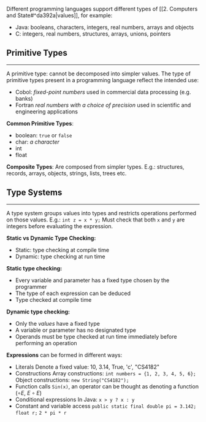 Different programming languages support different types of [[2. Computers and State#^da392a|values]], for example:
- Java: booleans, characters, integers, real numbers, arrays and objects
- C: integers, real numbers, structures, arrays, unions, pointers
## Primitive Types
---
A primitive type: cannot be decomposed into simpler values.
The type of primitive types present in a programming language reflect the intended use:
- Cobol: _fixed-point numbers_ used in commercial data processing (e.g. banks)
- Fortran _real numbers with a choice of precision_ used in scientific and engineering applications

__Common Primitive Types__:
- boolean: `true` or `false`
- char: _a character_
- int
- float

__Composite Types__:
Are composed from simpler types.
E.g.: structures, records, arrays, objects, strings, lists, trees etc.
## Type Systems
---
A type system groups values into types and restricts operations performed on those values.
E.g.: `int z = x * y;` Must check that both `x` and `y` are integers before evaluating the expression.

__Static vs Dynamic Type Checking:__
- Static: type checking at compile time
- Dynamic: type checking at run time

__Static type checking:__
- Every variable and parameter has a fixed type chosen by the programmer
- The type of each expression can be deduced
- Type checked at compile time

__Dynamic type checking:__
- Only the _values_ have a fixed type
- A variable or parameter has no designated type
- Operands must be type checked at run time immediately before performing an operation

__Expressions__ can be formed in different ways:
- Literals
	Denote a fixed value: 10, 3.14, True, 'c', "CS4182"
- Constructions
	Array constructions: `int numbers = {1, 2, 3, 4, 5, 6};`
	Object constructions: `new String("CS4182");`
- Function calls
	`Sin(x)`, an operator can be thought as denoting a function ($\circ E$, $E \circ E$)
- Conditional expressions
	In Java: `x > y ? x : y`
- Constant and variable access
	`public static final double pi = 3.142;`
	`float r;`
	`2 * pi * r`